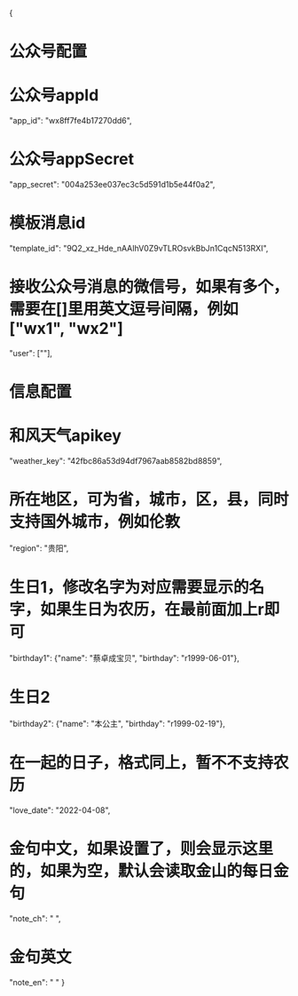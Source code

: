 {
# 公众号配置
# 公众号appId
"app_id": "wx8ff7fe4b17270dd6",
# 公众号appSecret
"app_secret": "004a253ee037ec3c5d591d1b5e44f0a2",
# 模板消息id
"template_id": "9Q2_xz_Hde_nAAIhV0Z9vTLROsvkBbJn1CqcN513RXI",
# 接收公众号消息的微信号，如果有多个，需要在[]里用英文逗号间隔，例如["wx1", "wx2"]
"user": [""],

# 信息配置
# 和风天气apikey
"weather_key": "42fbc86a53d94df7967aab8582bd8859",
# 所在地区，可为省，城市，区，县，同时支持国外城市，例如伦敦
"region": "贵阳",
# 生日1，修改名字为对应需要显示的名字，如果生日为农历，在最前面加上r即可
"birthday1": {"name": "蔡卓成宝贝", "birthday": "r1999-06-01"},
# 生日2
"birthday2": {"name": "本公主", "birthday": "r1999-02-19"},
# 在一起的日子，格式同上，暂不不支持农历
"love_date": "2022-04-08",
# 金句中文，如果设置了，则会显示这里的，如果为空，默认会读取金山的每日金句
"note_ch": " ",
# 金句英文
"note_en": " "
}

